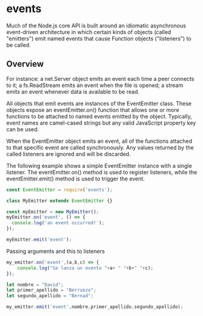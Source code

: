 # events

Much of the Node.js core API is built around an idiomatic asynchronous event-driven architecture in which certain kinds of objects (called "emitters") emit named events that cause Function objects ("listeners") to be called.


## Overview

For instance: a net.Server object emits an event each time a peer connects to it; a fs.ReadStream emits an event when the file is opened; a stream emits an event whenever data is available to be read.

All objects that emit events are instances of the EventEmitter class. These objects expose an eventEmitter.on() function that allows one or more functions to be attached to named events emitted by the object. Typically, event names are camel-cased strings but any valid JavaScript property key can be used.

When the EventEmitter object emits an event, all of the functions attached to that specific event are called synchronously. Any values returned by the called listeners are ignored and will be discarded.

The following example shows a simple EventEmitter instance with a single listener. The eventEmitter.on() method is used to register listeners, while the eventEmitter.emit() method is used to trigger the event.

```js
const EventEmitter = require('events');

class MyEmitter extends EventEmitter {}

const myEmitter = new MyEmitter();
myEmitter.on('event', () => {
  console.log('an event occurred!');
});

myEmitter.emit('event');
```

Passing arguments and this to listeners

```js
my_emitter.on('event',(a,b,c) => {
    console.log("Se lanza un evento "+a+ " "+b+" "+c);
});

let nombre = "David";
let primer_apellido = "Berruezo";
let segundo_apellido = "Bernad";

my_emitter.emit('event',nombre,primer_apellido,segundo_apellido);
```